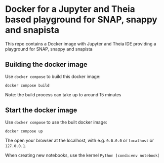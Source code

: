 # Docker for a Jupyter and Theia based playground for SNAP, snappy and snapista

This repo contains a Docker image with Jupyter and Theia IDE providing a playground for SNAP, snappy and snapista

## Building the docker image

Use `docker compose` to build this docker image:

```console
docker compose build
```

Note: the build process can take up to around 15 minutes

## Start the docker image

Use `docker compose` to use the built docker image:

```console
docker compose up
```

The open your browser at the localhost, with e.g. `0.0.0.0` or `localhost` or `127.0.0.1`.

When creating new notebooks, use the kernel `Python [conda:env notebook]`

